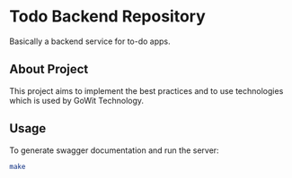 # Todo Backend Repository

Basically a backend service for to-do apps.

## About Project

This project aims to implement the best practices and to use technologies which is used by GoWit Technology.

## Usage

To generate swagger documentation and run the server:

```bash
make
```
